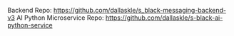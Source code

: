 Backend Repo: https://github.com/dallaskle/s_black-messaging-backend-v3
AI Python Microservice Repo: https://github.com/dallaskle/s-black-ai-python-service
